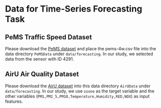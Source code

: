 # Data for Time-Series Forecasting Task

## PeMS Traffic Speed Dataset
Please download the [PeMS dataset](https://zenodo.org/records/3939793) and place the pems-4w.csv file into the data directory ``PeMSData`` under ``data/forecasting``. In our study, we selected data from the sensor with ID 4291.

## AirU Air Quality Dataset
Please download the [AirU dataset](https://ieee-dataport.org/documents/university-utah-airu-pollution-monitoring-network-salt-lake-city-ut-2019-07-26-2021-05-14) into this data directory ``AirUData`` under ``data/forecasting``. In our study, we use ``ozone`` as the target variable and the other variables (```PM1,PM2_5,PM10,Temperature,Humidity,RED,NOX```) as input features.